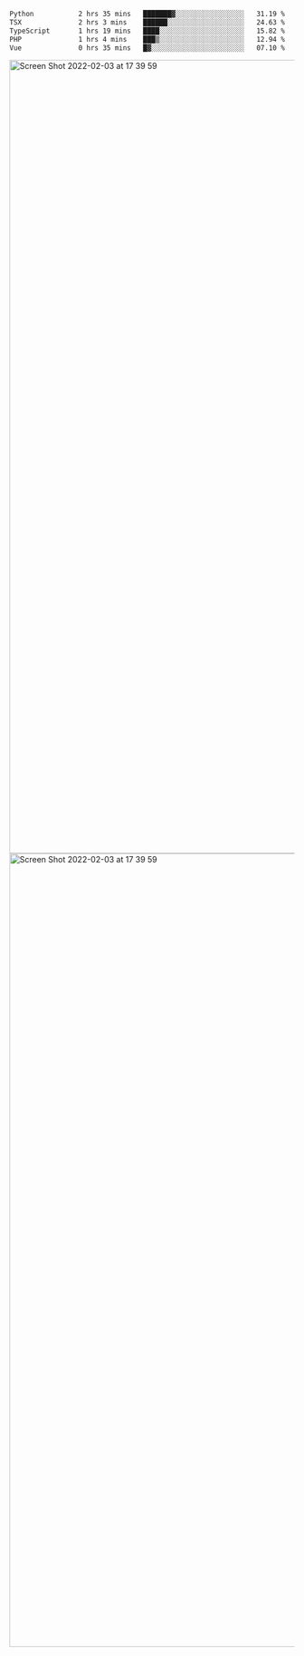 <!--START_SECTION:waka-->

```txt
Python           2 hrs 35 mins   ███████▓░░░░░░░░░░░░░░░░░   31.19 %
TSX              2 hrs 3 mins    ██████░░░░░░░░░░░░░░░░░░░   24.63 %
TypeScript       1 hrs 19 mins   ████░░░░░░░░░░░░░░░░░░░░░   15.82 %
PHP              1 hrs 4 mins    ███▒░░░░░░░░░░░░░░░░░░░░░   12.94 %
Vue              0 hrs 35 mins   █▓░░░░░░░░░░░░░░░░░░░░░░░   07.10 %
```

<!--END_SECTION:waka-->

<img width="1400" alt="Screen Shot 2022-02-03 at 17 39 59" src="https://user-images.githubusercontent.com/45716542/152387304-f2b60485-53a6-4f4b-a818-5cefb1b0c0ae.png">
<img width="1400" alt="Screen Shot 2022-02-03 at 17 39 59" src="https://user-images.githubusercontent.com/45716542/152387273-ea5cdf21-2a45-44da-8bef-00c1763b1d42.png">
